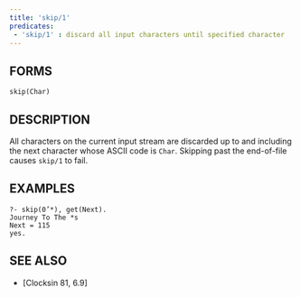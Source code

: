 ```yaml
---
title: 'skip/1'
predicates:
 - 'skip/1' : discard all input characters until specified character
---
```


## FORMS

```
skip(Char)
```

## DESCRIPTION

All characters on the current input stream are discarded up to and including the next character whose ASCII code is `Char`. Skipping past the end-of-file causes `skip/1` to fail.

## EXAMPLES

```
?- skip(0’*), get(Next).
Journey To The *s
Next = 115
yes.
```

## SEE ALSO

- [Clocksin 81, 6.9]
